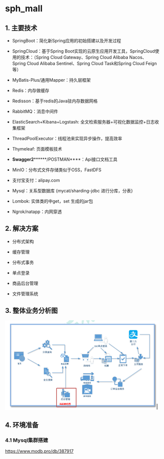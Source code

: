 # sph_mall
## 1. 主要技术

- SpringBoot：简化新Spring应用的初始搭建以及开发过程

- SpringCloud：基于Spring Boot实现的云原生应用开发工具，SpringCloud使用的技术：（Spring Cloud Gateway、Spring Cloud Alibaba Nacos、Spring Cloud Alibaba Sentinel、Spring Cloud Task和Spring Cloud Feign等）

- MyBatis-Plus/通用Mapper：持久层框架

- Redis：内存做缓存  

- Redisson：基于redis的Java驻内存数据网格

- RabbitMQ：消息中间件

- ElasticSearch+Kibana+Logstash: 全文检索服务器+可视化数据监控+日志收集框架

- ThreadPoolExecutor：线程池来实现异步操作，提高效率

- Thymeleaf: 页面模板技术 

- **Swagger2*******\*/POSTMAN\****：Api接口文档工具

- MinIO：分布式文件存储类似于OSS，FastDFS

- 支付宝支付：alipay.com

- Mysql：关系型数据库 {mycat/sharding-jdbc 进行分库，分表}

- Lombok: 实体类的中get，set 生成的jar包

- Ngrok/natapp：内网穿透



## 2. 解决方案

- 分布式架构

- 缓存管理

- 分布式事务

- 单点登录

- 商品后台管理

- 文件管理系统


## 3. 整体业务分析图
![img_1.png](img_1.png)

## 4. 环境准备

### 4.1 Mysql集群搭建
https://www.modb.pro/db/387917